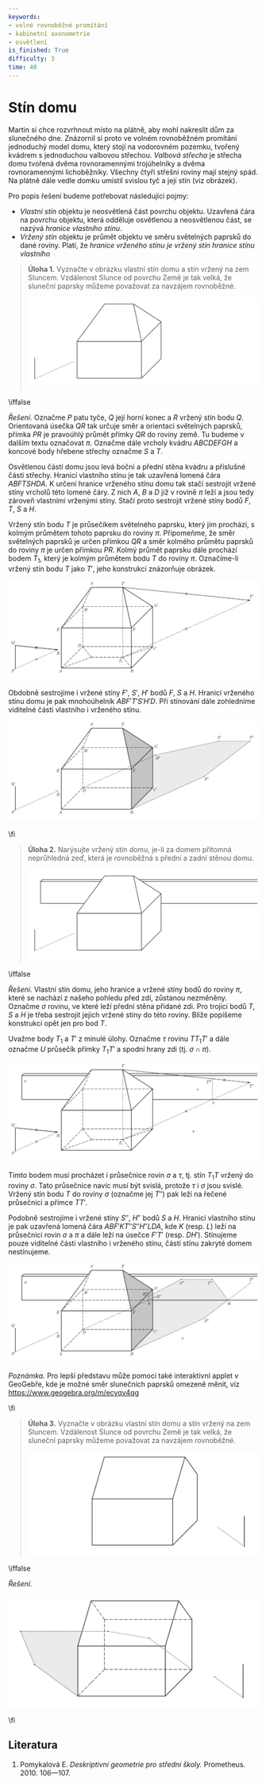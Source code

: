 ```yaml
---
keywords:
- volné rovnoběžné promítání
- kabinetní axonometrie
- osvětlení
is_finished: True
difficulty: 3
time: 40
---
```


# Stín domu

Martin si chce rozvrhnout místo na plátně, aby mohl 
nakreslit dům za slunečného dne. Znázornil si proto ve 
volném rovnoběžném promítání jednoduchý model domu, 
který stojí na vodorovném pozemku, tvořený kvádrem s 
jednoduchou valbovou střechou. *Valbová střecha* je střecha domu 
tvořená dvěma rovnoramennými trojúhelníky a dvěma rovnoramennými 
lichoběžníky. Všechny čtyři střešní roviny mají stejný 
spád. Na plátně dále vedle domku umístil svislou tyč a její stín (viz obrázek).

Pro popis řešení budeme potřebovat následující pojmy:

* *Vlastní stín* objektu je neosvětlená část povrchu objektu. 
Uzavřená čára na povrchu objektu, která odděluje osvětlenou a 
neosvětlenou část, se nazývá *hranice vlastního stínu*.
* *Vržený stín* objektu je průmět objektu ve směru světelných 
paprsků do dané roviny. Platí, že *hranice vrženého stínu je vržený 
stín hranice stínu vlastního*

> **Úloha 1.** Vyznačte v obrázku vlastní stín domu a 
> stín vržený na zem Sluncem. Vzdálenost Slunce od povrchu Země je tak velká, že sluneční paprsky můžeme považovat za navzájem rovnoběžné.
>
>![Model domu se zadaným osvětlením](math4you_00017_zadani_a.jpg)

\iffalse

*Řešení.* Označme $P$ patu tyče, $Q$ její horní konec a $R$ vržený 
stín bodu $Q$. Orientovaná úsečka $QR$ tak určuje směr a orientaci 
světelných paprsků, přímka $PR$ je pravoúhlý průmět přímky $QR$ do 
roviny země. Tu budeme v dalším textu označovat $\pi$. Označme dále 
vrcholy kvádru $ABCDEFGH$ a koncové body hřebene střechy 
označme $S$ a $T$.

Osvětlenou částí domu jsou levá boční a přední stěna kvádru a příslušné části střechy. Hranicí vlastního stínu je tak uzavřená lomená čára 
$ABFTSHDA$. K určení hranice vrženého stínu domu tak stačí 
sestrojit vržené stíny vrcholů této lomené čáry. Z nich $A$, $B$ a 
$D$ již v rovině $\pi$ leží a jsou tedy zároveň vlastními vrženými 
stíny. Stačí proto sestrojit vržené stíny bodů $F$, $T$, $S$ a 
$H$. 
 
Vržený stín bodu $T$ je průsečíkem světelného paprsku, který jím 
prochází, s kolmým průmětem tohoto paprsku do roviny $\pi$. 
Připomeňme, že směr světelných paprsků je určen přímkou $QR$ a 
směr kolmého průmětu paprsků do roviny $\pi$ je určen přímkou 
$PR$. Kolmý průmět paprsku dále prochází bodem $T_1$, který je 
kolmým průmětem bodu $T$ do roviny $\pi$. Označíme-li vržený stín 
bodu $T$ jako $T'$, jeho konstrukci znázorňuje obrázek.

![Sestrojení vrženého stínu bodu $T$](math4you_00017_reseni_a1.jpg)

Obdobně sestrojíme i vržené stíny $F'$, $S'$, $H'$ bodů $F$, $S$ a 
$H$. Hranicí vrženého stínu domu je pak mnohoúhelník 
$ABF'T'S'H'D$. Při stínování dále zohledníme viditelné části 
vlastního i vrženého stínu.

![Vržený a vlastní stín domu](math4you_00017_reseni_a2.jpg)

\fi

> **Úloha 2.** Narýsujte vržený stín domu, je-li za domem přítomná 
> neprůhledná zeď, která je rovnoběžná s přední a zadní stěnou 
> domu.
>
>![Model domu se zdí a zadaným osvětlením](math4you_00017_zadani_b.jpg)

\iffalse

*Řešení.*  Vlastní stín domu, jeho hranice a vržené stíny bodů do roviny $\pi$, které se nachází z našeho pohledu před zdí, zůstanou nezměněny. Označme $\sigma$ 
rovinu, ve které leží přední stěna přidané zdi. Pro trojici bodů $T$, 
$S$ a $H$ je třeba sestrojit jejich vržené stíny do této roviny. 
Blíže popíšeme konstrukci opět jen pro bod $T$.

Uvažme body $T_1$ a $T'$ z minulé úlohy. Označme $\tau$ rovinu 
$TT_1T'$ a dále označme $U$ průsečík přímky $T_1T'$ a spodní hrany 
zdi (tj. $\sigma\cap\pi$). 

![Sestrojení vrženého stínu bodu se zdí](math4you_00017_reseni_b1.jpg)

Tímto bodem musí procházet i průsečnice rovin $\sigma$ a $\tau$, 
tj. stín $T_1T$ vržený do roviny $\sigma$. Tato průsečnice navíc 
musí být svislá, protože $\tau$ i $\sigma$ jsou svislé. Vržený stín 
bodu $T$ do roviny $\sigma$ (označme jej $T''$) pak leží na řečené 
průsečnici a přímce $TT'$.

Podobně sestrojíme i vržené stíny $S''$, $H''$ bodů $S$ a $H$. 
Hranicí vlastního stínu je pak uzavřená lomená čára 
$ABF'KT''S''H''LDA$, kde $K$ (resp. $L$) leží na průsečnici rovin 
$\sigma$ a $\pi$ a dále leží na úsečce $F'T'$ (resp. $DH'$). Stínujeme pouze viditelné části vlastního i vrženého stínu, části stínu zakryté domem nestínujeme.

![Vržený a vlastní stín celého domu se zdí](math4you_00017_reseni_b2.jpg)

*Poznámka.* Pro lepší představu může pomoci také interaktivní 
applet v GeoGebře, kde je možné směr slunečních paprsků omezeně 
měnit, viz <https://www.geogebra.org/m/ecyqv4qg>

\fi



> **Úloha 3.** Vyznačte v obrázku vlastní stín domu a 
> stín vržený na zem Sluncem. Vzdálenost Slunce od povrchu Země je tak velká, že sluneční paprsky můžeme považovat za navzájem rovnoběžné.
>
>![Model domu se zadaným osvětlením](00017_obr7.jpg)

\iffalse

*Řešení.*

![Vržený a vlastní stín domu](00017_obr8.jpg)
 
\fi

## Literatura 

1. Pomykalová E. *Deskriptivní geometrie pro střední školy.* Prometheus. 2010. 106—107.
